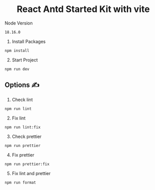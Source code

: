 <h1 align='center'>React Antd Started Kit with vite</h1>

 Node Version

```
18.16.0
```

1. Install Packages

```
npm install
```

2. Start Project

```
npm run dev
```

## **Options ✍️**

1. Check lint

```
npm run lint
```

2. Fix lint

```
npm run lint:fix
```

3. Check prettier

```
npm run prettier
```

4. Fix prettier

```
npm run prettier:fix
```

5. Fix lint and prettier

```
npm run format
```
